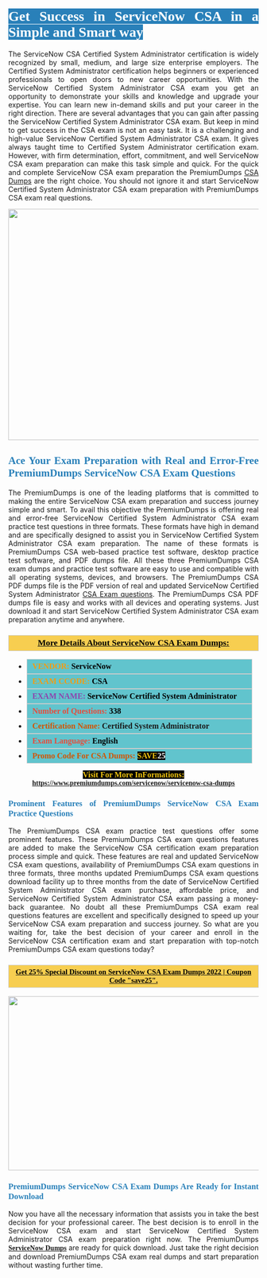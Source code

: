 <h1 style="text-align: justify;"><span style="color:#ffffff;"><span style="font-family:Georgia,serif;"><strong><span style="background-color:#2980b9;">Get Success in ServiceNow CSA in a Simple and Smart way</span></strong></span></span></h1>

<p style="text-align: justify;">The ServiceNow CSA Certified System Administrator certification is widely recognized by small, medium, and large size enterprise employers. The Certified System Administrator certification helps beginners or experienced professionals to open doors to new career opportunities. With the ServiceNow Certified System Administrator CSA exam you get an opportunity to demonstrate your skills and knowledge and upgrade your expertise. You can learn new in-demand skills and put your career in the right direction. There are several advantages that you can gain after passing the ServiceNow Certified System Administrator CSA exam. But keep in mind to get success in the CSA exam is not an easy task. It is a challenging and high-value ServiceNow Certified System Administrator CSA exam. It gives always taught time to Certified System Administrator certification exam. However, with firm determination, effort, commitment, and well ServiceNow CSA exam preparation can make this task simple and quick. For the quick and complete ServiceNow CSA exam preparation the PremiumDumps <a href="https://www.premiumdumps.com/servicenow/servicenow-csa-dumps">CSA Dumps</a> are the right choice. You should not ignore it and start ServiceNow Certified System Administrator CSA exam preparation with PremiumDumps CSA exam real questions.</p>

<p style="text-align: center;"><a href="https://www.premiumdumps.com/servicenow/servicenow-csa-dumps"><img alt="" src="https://i.imgur.com/KJGzbJ2.jpeg" style="width: 700px; height: 465px;" /></a></p>

<h2 style="text-align: justify;"><span style="color:#2980b9;"><span style="font-family:Georgia,serif;"><strong>Ace Your Exam Preparation with Real and Error-Free PremiumDumps ServiceNow CSA Exam Questions</strong></span></span></h2>

<p style="text-align: justify;">The PremiumDumps is one of the leading platforms that is committed to making the entire ServiceNow CSA exam preparation and success journey simple and smart. To avail this objective the PremiumDumps is offering real and error-free ServiceNow Certified System Administrator CSA exam practice test questions in three formats. These formats have high in demand and are specifically designed to assist you in ServiceNow Certified System Administrator CSA exam preparation. The name of these formats is PremiumDumps CSA web-based practice test software, desktop practice test software, and PDF dumps file. All these three PremiumDumps CSA exam dumps and practice test software are easy to use and compatible with all operating systems, devices, and browsers. The PremiumDumps CSA PDF dumps file is the PDF version of real and updated ServiceNow Certified System Administrator <a href="https://www.premiumdumps.com/servicenow/servicenow-csa-dumps">CSA Exam questions</a>. The PremiumDumps CSA PDF dumps file is easy and works with all devices and operating systems. Just download it and start ServiceNow Certified System Administrator CSA exam preparation anytime and anywhere.</p>

<h3 style="background: #f7ce50; border: 1px solid rgb(204, 204, 204); padding: 5px 10px; text-align: center;"><span style="font-family:Georgia,serif;"><u><u><span style="color:#000000;"><span style="font-size:11pt"><span style="line-height:normal"><b><span style="font-size:13.0pt"><span cambria="">More Details About ServiceNow CSA Exam Dumps:</span></span></b></span></span></span></u></u></span></h3>

<ul>
	<li style="margin:0cm 10pt">
	<div style="background:#61c4cd; border: 1px solid rgb(204, 204, 204); padding: 5px 10px; text-align: justify;"><span style="font-family:Georgia,serif;"><span style="font-size:11pt"><span style="line-height:normal"><b><span style="font-size:12.0pt"><span new="" roman="" times=""><span style="color:#f39c12;">VENDOR:</span> <span style="color:#000000;">ServiceNow</span></span></span></b></span></span></span></div>
	</li>
	<li style="margin:0cm 10pt">
	<div style="background: #61c4cd; border: 1px solid rgb(204, 204, 204); padding: 5px 10px; text-align: justify;"><span style="font-family:Georgia,serif;"><span style="font-size:11pt"><span style="line-height:normal"><b><span style="font-size:12.0pt"><span new="" roman="" times=""><span style="color:#f39c12;">EXAM CCODE:</span> <span style="color:#000000;">CSA</span></span></span></b></span></span></span></div>
	</li>
	<li style="margin:0cm 10pt">
	<div style="background: #61c4cd; border: 1px solid rgb(204, 204, 204); padding: 5px 10px; text-align: justify;"><span style="font-family:Georgia,serif;"><span style="font-size:11pt"><span style="line-height:normal"><b><span style="font-size:12.0pt"><span new="" roman="" times=""><span style="color:#8e44ad;">EXAM NAME:</span> <span style="color:#000000;">ServiceNow Certified System Administrator</span></span></span></b></span></span></span></div>
	</li>
	<li style="margin:0cm 10pt">
	<div style="background: #61c4cd; border: 1px solid rgb(204, 204, 204); padding: 5px 10px;"><span style="font-family:Georgia,serif;"><span style="font-size:11pt"><span style="line-height:normal"><b><span style="font-size:12.0pt"><span new="" roman="" times=""><span style="color:#e74c3c;">Number of Questions:</span><span style="color:#000000;"><span style="color:#f1c40f;"> </span>338</span></span></span></b></span></span></span></div>
	</li>
	<li style="margin:0cm 10pt">
	<div style="background: #61c4cd; border: 1px solid rgb(204, 204, 204); padding: 5px 10px; text-align: justify;"><span style="font-family:Georgia,serif;"><span style="font-size:11pt"><span style="line-height:normal"><b><span style="font-size:12.0pt"><span new="" roman="" times=""><span style="color:#d35400;">Certification Name:</span> Certified System Administrator</span></span></b></span></span></span></div>
	</li>
	<li style="margin:0cm 10pt">
	<div style="background: #61c4cd; border: 1px solid rgb(204, 204, 204); padding: 5px 10px; text-align: justify;"><span style="font-family:Georgia,serif;"><span style="font-size:11pt"><span style="line-height:normal"><b><span style="font-size:12.0pt"><span new="" roman="" times=""><span style="color:#e74c3c;">Exam Language:</span> <span style="color:#000000;">English</span></span></span></b></span></span></span></div>
	</li>
	<li style="margin:0cm 10pt">
	<div style="background: #61c4cd; border: 1px solid rgb(204, 204, 204); padding: 5px 10px;"><span style="font-family:Georgia,serif;"><span style="font-size:11pt"><span style="line-height:normal"><b><span style="font-size:12.0pt"><span new="" roman="" times=""><span style="color:#d35400;">Promo Code For CSA Dumps:</span><span style="color:#f1c40f;"> <span style="background-color:#000000;">SAVE</span></span><span style="color:#ffffff;"><span style="background-color:#000000;">25</span></span></span></span></b></span></span></span></div>
	</li>
</ul>

<p style="text-align: center;"><span style="font-family:Georgia,serif;"><strong><span style="font-size:16px;"><span style="color:#f1c40f;"><span style="background-color:#000000;">Visit For More InFormations:</span></span></span> <a href="https://www.premiumdumps.com/servicenow/servicenow-csa-dumps">https://www.premiumdumps.com/servicenow/servicenow-csa-dumps</a></strong></span></p>

<h3 style="text-align: justify;"><span style="color:#2980b9;"><span style="font-family:Georgia,serif;"><strong><strong><strong>Prominent Features of PremiumDumps ServiceNow CSA Exam Practice Questions</strong></strong></strong></span></span></h3>

<p style="text-align: justify;">The PremiumDumps CSA exam practice test questions offer some prominent features. These PremiumDumps CSA exam questions features are added to make the ServiceNow CSA certification exam preparation process simple and quick. These features are real and updated ServiceNow CSA exam questions, availability of PremiumDumps CSA exam questions in three formats, three months updated PremiumDumps CSA exam questions download facility up to three months from the date of ServiceNow Certified System Administrator CSA exam purchase, affordable price, and ServiceNow Certified System Administrator CSA exam passing a money-back guarantee. No doubt all these PremiumDumps CSA exam real questions features are excellent and specifically designed to speed up your ServiceNow CSA exam preparation and success journey. So what are you waiting for, take the best decision of your career and enroll in the ServiceNow CSA certification exam and start preparation with top-notch PremiumDumps CSA exam questions today?</p>

<h3 style="background: rgb(247, 206, 80); border: 1px solid rgb(204, 204, 204); padding: 5px 10px; text-align: center;"><span style="font-family:Georgia,serif;"><u><span style="color:#000000;"><span style="font-size:11pt;"><span style="line-height:normal;"><b><span cambria="">Get 25% Special Discount on ServiceNow CSA Exam Dumps 2022 | Coupon Code "save25".</span></b></span></span></span></u></span></h3>

<p style="text-align: center;"><strong><strong><a href="https://www.premiumdumps.com/servicenow/servicenow-csa-dumps"><img alt="" src="https://i.imgur.com/F18GQwv.jpeg" style="width: 700px; height: 350px;" /></a></strong></strong></p>

<h3 style="text-align: justify;"><strong><span style="color:#2980b9;"><span style="font-family:Georgia,serif;"><strong><strong><strong>PremiumDumps ServiceNow CSA Exam Dumps Are Ready for Instant Download</strong></strong></strong></span></span></strong></h3>

<p style="text-align: justify;">Now you have all the necessary information that assists you in take the best decision for your professional career. The best decision is to enroll in the ServiceNow CSA exam and start ServiceNow Certified System Administrator CSA exam preparation right now. The PremiumDumps <span style="font-family:Georgia,serif;"><strong><a href="https://www.premiumdumps.com/servicenow-exam-dumps">ServiceNow Dumps</a></strong></span> are ready for quick download. Just take the right decision and download PremiumDumps CSA exam real dumps and start preparation without wasting further time.</p>
